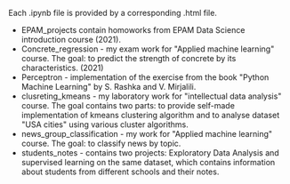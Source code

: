 Each .ipynb file is provided by a corresponding .html file.

* EPAM_projects contain homoworks from EPAM Data Science introduction course (2021).
* Concrete_regression - my exam work for "Applied machine learning" course. The goal: to predict the strength of concrete by its characteristics. (2021)
* Perceptron - implementation of the exercise from the book "Python Machine Learning" by S. Rashka and V. Mirjalili.
* clusreting_kmeans - my laboratory work for "intellectual data analysis" course. The goal contains two parts: to provide self-made implementation of kmeans clustering algorithm and to analyse dataset "USA cities" using various cluster algorithms.
* news_group_classification - my work for "Applied machine learning" course. The goal: to classify news by topic.
* students_notes - contains two projects: Exploratory Data Analysis and supervised learning on the same dataset, which contains information about students from different schools and their notes.
